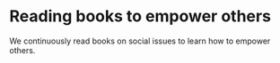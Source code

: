 # Reading books to empower others

We continuously read books on social issues to learn how to empower others.  
